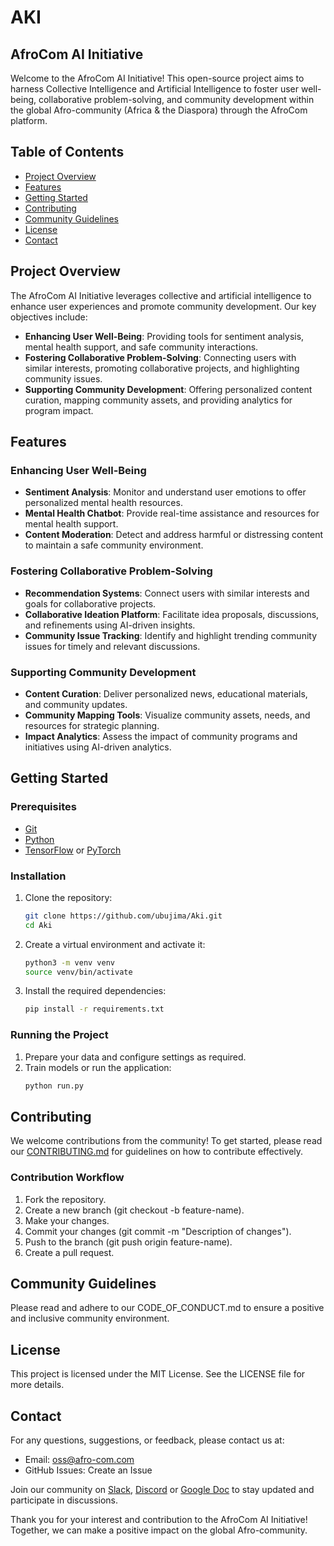 # AKI
## AfroCom AI Initiative

Welcome to the AfroCom AI Initiative! This open-source project aims to harness Collective Intelligence and Artificial Intelligence to foster user well-being, collaborative problem-solving, and community development within the global Afro-community (Africa & the Diaspora) through the AfroCom platform.

## Table of Contents
- [Project Overview](#project-overview)
- [Features](#features)
- [Getting Started](#getting-started)
- [Contributing](#contributing)
- [Community Guidelines](#community-guidelines)
- [License](#license)
- [Contact](#contact)

## Project Overview

The AfroCom AI Initiative leverages collective and artificial intelligence to enhance user experiences and promote community development. 
Our key objectives include:

- **Enhancing User Well-Being**: Providing tools for sentiment analysis, mental health support, and safe community interactions.
- **Fostering Collaborative Problem-Solving**: Connecting users with similar interests, promoting collaborative projects, and highlighting community issues.
- **Supporting Community Development**: Offering personalized content curation, mapping community assets, and providing analytics for program impact.

## Features

### Enhancing User Well-Being
- **Sentiment Analysis**: Monitor and understand user emotions to offer personalized mental health resources.
- **Mental Health Chatbot**: Provide real-time assistance and resources for mental health support.
- **Content Moderation**: Detect and address harmful or distressing content to maintain a safe community environment.

### Fostering Collaborative Problem-Solving
- **Recommendation Systems**: Connect users with similar interests and goals for collaborative projects.
- **Collaborative Ideation Platform**: Facilitate idea proposals, discussions, and refinements using AI-driven insights.
- **Community Issue Tracking**: Identify and highlight trending community issues for timely and relevant discussions.

### Supporting Community Development
- **Content Curation**: Deliver personalized news, educational materials, and community updates.
- **Community Mapping Tools**: Visualize community assets, needs, and resources for strategic planning.
- **Impact Analytics**: Assess the impact of community programs and initiatives using AI-driven analytics.

## Getting Started

### Prerequisites
- [Git](https://git-scm.com/)
- [Python](https://www.python.org/)
- [TensorFlow](https://www.tensorflow.org/) or [PyTorch](https://pytorch.org/)

### Installation
1. Clone the repository:
   ```bash
   git clone https://github.com/ubujima/Aki.git
   cd Aki

2. Create a virtual environment and activate it:
   ```bash
   python3 -m venv venv
   source venv/bin/activate

3. Install the required dependencies:
   ```bash
   pip install -r requirements.txt

### Running the Project
1. Prepare your data and configure settings as required.
2. Train models or run the application:
   ```bash
   python run.py

## Contributing
We welcome contributions from the community! To get started, please read our [CONTRIBUTING.md](CONTRIBUTING.md) for guidelines on how to contribute effectively.

### Contribution Workflow
1. Fork the repository.
2. Create a new branch (git checkout -b feature-name).
3. Make your changes.
4. Commit your changes (git commit -m "Description of changes").
5. Push to the branch (git push origin feature-name).
6. Create a pull request.

## Community Guidelines
Please read and adhere to our CODE_OF_CONDUCT.md to ensure a positive and inclusive community environment.

## License
This project is licensed under the MIT License. See the LICENSE file for more details.

## Contact
For any questions, suggestions, or feedback, please contact us at:

- Email: oss@afro-com.com
- GitHub Issues: Create an Issue

Join our community on [Slack](https://join.slack.com/t/afrocom-aki/shared_invite/zt-2jod3gehx-mWKfdZsSMFHPzpf0XF6c0A), [Discord](https://discord.gg/paa6g4SM2C) or [Google Doc](https://docs.google.com/document/d/19ING4nTiF3RLNzbiYm2-JcAzGhmVC3dparnDpbLL0zQ/edit?usp=sharing) to stay updated and participate in discussions.

Thank you for your interest and contribution to the AfroCom AI Initiative! Together, we can make a positive impact on the global Afro-community.


  
